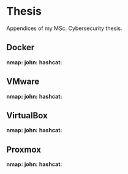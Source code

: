 # Thesis
Appendices of my MSc. Cybersecurity thesis.



## Docker

**nmap:**
**john:**
**hashcat:**

## VMware

**nmap:**
**john:**
**hashcat:**

## VirtualBox

**nmap:**
**john:**
**hashcat:**

## Proxmox

**nmap:**
**john:**
**hashcat:**